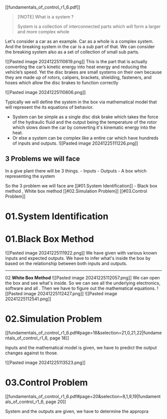 [[fundamentals_of_control_r1_6.pdf]]



> [!NOTE] What is a system ?
>
> System is a collection of interconnected parts which will form a larger and more complex whole

Let's consider a car as an example. Car as a whole is a complex system. And the breaking system in the car is a sub part of that. We can consider the breaking system also as a set of collection of small sub parts.

![[Pasted image 20241225110619.png]]
This is the part that is actually converting the car’s kinetic energy into heat energy and reducing the vehicle’s speed. Yet the disc brakes are small systems on their own because they are made up of rotors, calipers, brackets, shielding, fasteners, and hoses which allow the disc brakes to function correctly

![[Pasted image 20241225110806.png]]

Typically we will define the system in the box via mathematical model that will represent the its equations of behavior.

- System can be simple as a single disc disk brake which takes the force of the hydraulic fluid and the output being the temperature of the rotor which slows down the car by converting it's kinematic energy into the heat.
- Or else a system can be complex like a entire car which have hundreds of inputs and outputs.
![[Pasted image 20241225111226.png]]

##  3 Problems we will face 

In a give plant there will be 3 things. 
	- Inputs
	- Outputs
	- A box which representing the system 

So the 3 problem we will face are 
[[#01.System Identification]] - Black box method , White box method
[[#02.Simulation Problem]]
[[#03.Control Problem]]
# 01.System Identification

# 01.**Black Box Method**
![[Pasted image 20241225111922.png]]
We have given with various known inputs and expected outputs. We have to infer what's inside the box by based on the relationship between both inputs and outputs.

---

02.**White Box Method**
![[Pasted image 20241225112057.png]]
We can open the box and see what's inside. So we can see all the underlying electronics, software and all . Then we have to figure out the mathematical equations.
![[Pasted image 20241225112427.png]]
![[Pasted image 20241225112541.png]]

# 02.Simulation Problem
[[fundamentals_of_control_r1_6.pdf#page=18&selection=21,0,21,22|fundamentals_of_control_r1_6, page 18]]

Inputs and the mathematical model is given, we have to predict the output changes against to those.

![[Pasted image 20241225113523.png]]

# 03.Control Problem
[[fundamentals_of_control_r1_6.pdf#page=20&selection=8,1,9,19|fundamentals_of_control_r1_6, page 20]]

System and the outputs are given, we have to determine the appropra